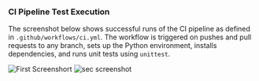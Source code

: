 ### CI Pipeline Test Execution

The screenshot below shows successful runs of the CI pipeline as defined in `.github/workflows/ci.yml`. The workflow is triggered on pushes and pull requests to any branch, sets up the Python environment, installs dependencies, and runs unit tests using `unittest`.

![First Screenshort](https://github.com/user-attachments/assets/54961c85-d80d-465a-b82f-ed30ea9fd3e0)
![sec screenshot](https://github.com/user-attachments/assets/4d72a077-47b2-467b-9fc6-4ef1db4530cf)
